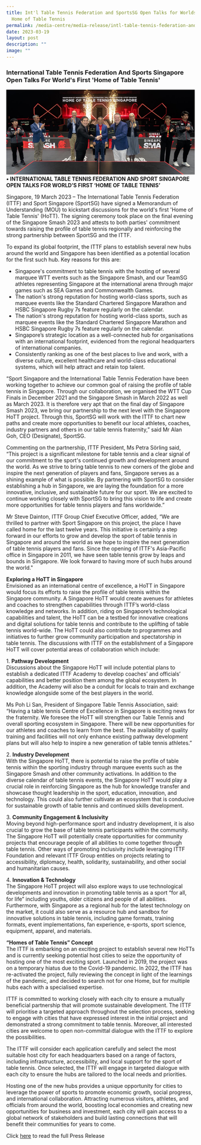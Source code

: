 ```yaml
---
title: Int'l Table Tennis Federation and SportsSG Open Talks for Worlds First
  Home of Table Tennis
permalink: /media-centre/media-release/intl-table-tennis-federation-and-sportssg-open-talks-for-worlds-first/
date: 2023-03-19
layout: post
description: ""
image: ""
---
```


### **International Table Tennis Federation And Sports Singapore Open Talks For World's First 'Home of Table Tennis'**
![INTERNATIONAL TABLE TENNIS FEDERATION](/images/Media%20Centre/Media%20Release/2023/March/INTERNATIONAL%20TABLE%20TENNIS%20FEDERATION.png)
**• INTERNATIONAL TABLE TENNIS FEDERATION AND SPORT SINGAPORE OPEN TALKS FOR WORLD’S FIRST ‘HOME OF TABLE TENNIS’** 

Singapore, 19 March 2023 – The International Table Tennis Federation (ITTF) and Sport Singapore (SportSG) have signed a Memorandum of Understanding (MOU) to kickstart discussions for the world's first 'Home of Table Tennis' (HoTT). The signing ceremony took place on the final evening of the Singapore Smash 2023 and attests to both parties' commitment towards raising the profile of table tennis regionally and reinforcing the strong partnership between SportSG and the ITTF. 

To expand its global footprint, the ITTF plans to establish several new hubs around the world and Singapore has been identified as a potential location for the first such hub. Key reasons for this are:

*   Singapore's commitment to table tennis with the hosting of several marquee WTT events such as the Singapore Smash, and our TeamSG athletes representing Singapore at the international arena through major games such as SEA Games and Commonwealth Games.
*   The nation's strong reputation for hosting world-class sports, such as marquee events like the Standard Chartered Singapore Marathon and HSBC Singapore Rugby 7s feature regularly on the calendar.
*   The nation's strong reputation for hosting world-class sports, such as marquee events like the Standard Chartered Singapore Marathon and HSBC Singapore Rugby 7s feature regularly on the calendar.
*   Singapore’s strategic location as a well-connected hub for organisations with an international footprint, evidenced from the regional headquarters of international companies.
*   Consistently ranking as one of the best places to live and work, with a diverse culture, excellent healthcare and world-class educational systems, which will help attract and retain top talent.

“Sport Singapore and the International Table Tennis Federation have been working together to achieve our common goal of raising the profile of table tennis in Singapore. Through our collaboration, we organised the WTT Cup Finals in December 2021 and the Singapore Smash in March 2022 as well as March 2023. It is therefore very apt that on the final day of Singapore Smash 2023, we bring our partnership to the next level with the Singapore HoTT project. Through this, SportSG will work with the ITTF to chart new paths and create more opportunities to benefit our local athletes, coaches, industry partners and others in our table tennis fraternity,” said Mr Alan Goh, CEO (Designate), SportSG.

Commenting on the partnership, ITTF President, Ms Petra Sörling said, “This project is a significant milestone for table tennis and a clear signal of our commitment to the sport's continued growth and development around the world. As we strive to bring table tennis to new corners of the globe and inspire the next generation of players and fans, Singapore serves as a shining example of what is possible. By partnering with SportSG to consider establishing a hub in Singapore, we are laying the foundation for a more innovative, inclusive, and sustainable future for our sport. We are excited to continue working closely with SportSG to bring this vision to life and create more opportunities for table tennis players and fans worldwide.”

Mr Steve Dainton, ITTF Group Chief Executive Officer, added, “We are thrilled to partner with Sport Singapore on this project, the place I have called home for the last twelve years. This initiative is certainly a step forward in our efforts to grow and develop the sport of table tennis in Singapore and around the world as we hope to inspire the next generation of table tennis players and fans. Since the opening of ITTF's Asia-Pacific office in Singapore in 2011, we have seen table tennis grow by leaps and bounds in Singapore. We look forward to having more of such hubs around the world."

**Exploring a HoTT in Singapore**  
Envisioned as an international centre of excellence, a HoTT in Singapore would focus its efforts to raise the profile of table tennis within the Singapore community. A Singapore HoTT would create avenues for athletes and coaches to strengthen capabilities through ITTF’s world-class knowledge and networks. In addition, riding on Singapore’s technological capabilities and talent, the HoTT can be a testbed for innovative creations and digital solutions for table tennis and contribute to the uplifting of table tennis world-wide. The HoTT could also contribute to programmes and initiatives to further grow community participation and spectatorship in table tennis. The discussions with ITTF on the establishment of a Singapore HoTT will cover potential areas of collaboration which include: 

1. **Pathway Development**  
Discussions about the Singapore HoTT will include potential plans to establish a dedicated ITTF Academy to develop coaches’ and officials’ capabilities and better position them among the global ecosystem. In addition, the Academy will also be a conduit for locals to train and exchange knowledge alongside some of the best players in the world.

Ms Poh Li San, President of Singapore Table Tennis Association, said: “Having a table tennis Centre of Excellence in Singapore is exciting news for the fraternity. We foresee the HoTT will strengthen our Table Tennis and overall sporting ecosystem in Singapore. There will be new opportunities for our athletes and coaches to learn from the best. The availability of quality training and facilities will not only enhance existing pathway development plans but will also help to inspire a new generation of table tennis athletes.”

2. **Industry Development**  
With the Singapore HoTT, there is potential to raise the profile of table tennis within the sporting industry through marquee events such as the Singapore Smash and other community activations. In addition to the diverse calendar of table tennis events, the Singapore HoTT would play a crucial role in reinforcing Singapore as the hub for knowledge transfer and showcase thought leadership in the sport, education, innovation, and technology. This could also further cultivate an ecosystem that is conducive for sustainable growth of table tennis and continued skills development.   
  
3. **Community Engagement & Inclusivity**  
Moving beyond high-performance sport and industry development, it is also crucial to grow the base of table tennis participants within the community. The Singapore HoTT will potentially create opportunities for community projects that encourage people of all abilities to come together through table tennis. Other ways of promoting inclusivity include leveraging ITTF Foundation and relevant ITTF Group entities on projects relating to accessibility, diplomacy, health, solidarity, sustainability, and other social and humanitarian causes.  
  
4. **Innovation & Technology**  
The Singapore HoTT project will also explore ways to use technological developments and innovation in promoting table tennis as a sport “for all, for life” including youths, older citizens and people of all abilities. Furthermore, with Singapore as a regional hub for the latest technology on the market, it could also serve as a resource hub and sandbox for innovative solutions in table tennis, including game formats, training formats, event implementations, fan experience, e-sports, sport science, equipment, apparel, and materials.  
  
**“Homes of Table Tennis” Concept**   
The ITTF is embarking on an exciting project to establish several new HoTTs and is currently seeking potential host cities to seize the opportunity of hosting one of the most exciting sport. Launched in 2019, the project was on a temporary hiatus due to the Covid-19 pandemic. In 2022, the ITTF has re-activated the project, fully reviewing the concept in light of the learnings of the pandemic, and decided to search not for one Home, but for multiple hubs each with a specialised expertise.   
  
ITTF is committed to working closely with each city to ensure a mutually beneficial partnership that will promote sustainable development. The ITTF will prioritise a targeted approach throughout the selection process, seeking to engage with cities that have expressed interest in the initial project and demonstrated a strong commitment to table tennis. Moreover, all interested cities are welcome to open non-committal dialogue with the ITTF to explore the possibilities.  
  
The ITTF will consider each application carefully and select the most suitable host city for each headquarters based on a range of factors, including infrastructure, accessibility, and local support for the sport of table tennis. Once selected, the ITTF will engage in targeted dialogue with each city to ensure the hubs are tailored to the local needs and priorities.  
  
Hosting one of the new hubs provides a unique opportunity for cities to leverage the power of sports to promote economic growth, social progress, and international collaboration. Attracting numerous visitors, athletes, and officials from around the world, boosting local economies and creating new opportunities for business and investment, each city will gain access to a global network of stakeholders and build lasting connections that will benefit their communities for years to come.

Click [here](/files/Media%20Centre/Media%20Release/2023/March/INTERNATIONAL%20TABLE%20TENNIS%20FEDERATION%20AND%20SPORT%20SINGAPORE%20OPEN%20TALKS%20FOR%20WORLDS%20FIRST%20H.pdf) to read the full Press Release